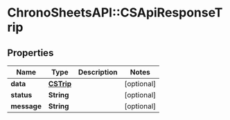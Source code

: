 # ChronoSheetsAPI::CSApiResponseTrip

## Properties
Name | Type | Description | Notes
------------ | ------------- | ------------- | -------------
**data** | [**CSTrip**](CSTrip.md) |  | [optional] 
**status** | **String** |  | [optional] 
**message** | **String** |  | [optional] 


